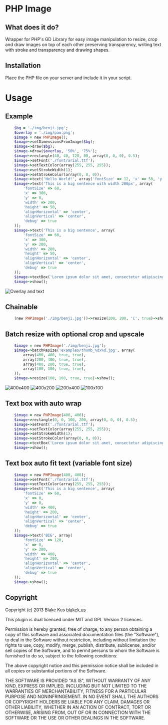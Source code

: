 # PHP Image

## What does it do?

Wrapper for PHP's GD Library for easy image manipulation to resize, crop and draw images on top of each other preserving transparency, writing text with stroke and transparency and drawing shapes.

## Installation

Place the PHP file on your server and include it in your script.

# Usage

## Example

```ruby
	$bg = './img/benji.jpg';
	$overlay = './img/paw.png';
	$image = new PHPImage();
	$image->setDimensionsFromImage($bg);
	$image->draw($bg);
	$image->draw($overlay, '50%', '75%');
	$image->rectangle(40, 40, 120, 80, array(0, 0, 0), 0.5);
	$image->setFont('./font/arial.ttf');
	$image->setTextColor(array(255, 255, 255));
	$image->setStrokeWidth(1);
	$image->setStrokeColor(array(0, 0, 0));
	$image->text('Hello World!', array('fontSize' => 12, 'x' => 50, 'y' => 50));
	$image->text('This is a big sentence with width 200px', array(
		'fontSize' => 60,
		'x' => 300,
		'y' => 0,
		'width' => 200,
		'height' => 50,
		'alignHorizontal' => 'center',
		'alignVertical' => 'center',
		'debug' => true
	));
	$image->text('This is a big sentence', array(
		'fontSize' => 60,
		'x' => 300,
		'y' => 200,
		'width' => 200,
		'height' => 50,
		'alignHorizontal' => 'center',
		'alignVertical' => 'center',
		'debug' => true
	));
	$image->textBox('Lorem ipsum dolor sit amet, consectetur adipiscing elit.', array('width' => 100, 'fontSize' => 8, 'x' => 50, 'y' => 70));
	$image->show();
```

![Overlay and text](https://raw.github.com/kus/php-image/master/test/examples/overlay.jpg "Overlay and text")

## Chainable

```ruby
	(new PHPImage('./img/benji.jpg'))->resize(200, 200, 'C', true)->show();
```

## Batch resize with optional crop and upscale

```ruby
	$image = new PHPImage('./img/benji.jpg');
	$image->batchResize('examples/thumb_%dx%d.jpg', array(
		array(400, 400, true, true),
		array(200, 400, true, true),
		array(400, 200, true, true),
		array(100, 100, true, true),
	));
	$image->resize(100, 100, true, true)->show();
```

![400x400](https://raw.github.com/kus/php-image/master/test/examples/thumb_400x400.jpg "400x400")
![400x200](https://raw.github.com/kus/php-image/master/test/examples/thumb_400x200.jpg "400x200")
![200x400](https://raw.github.com/kus/php-image/master/test/examples/thumb_200x400.jpg "200x400")
![100x100](https://raw.github.com/kus/php-image/master/test/examples/thumb_100x100.jpg "100x100")

## Text box with auto wrap

```ruby
	$image = new PHPImage(400, 400);
	$image->rectangle(0, 0, 100, 200, array(0, 0, 0), 0.5);
	$image->setFont('./font/arial.ttf');
	$image->setTextColor(array(255, 255, 255));
	$image->setStrokeWidth(1);
	$image->setStrokeColor(array(0, 0, 0));
	$image->textBox('Lorem ipsum dolor sit amet, consectetur adipiscing elit. Lorem ipsum dolor sit amet, consectetur adipiscing elit. Lorem ipsum dolor sit amet, consectetur adipiscing elit.', 100, 12, 0, 0);
	$image->show();
```

## Text box auto fit text (variable font size)

```ruby
	$image = new PHPImage(400, 400);
    $image->setFont('./font/arial.ttf');
    $image->setTextColor(array(255, 255, 255));
    $image->text('This is a big sentence', array(
		'fontSize' => 60,
		'x' => 0,
		'y' => 0,
		'width' => 400,
		'height' => 200,
		'alignHorizontal' => 'center',
		'alignVertical' => 'center',
		'debug' => true
	));
	$image->text('BIG', array(
		'fontSize' => 120,
		'x' => 0,
		'y' => 200,
		'width' => 400,
		'height' => 200,
		'alignHorizontal' => 'center',
		'alignVertical' => 'center',
		'debug' => true
	));
    $image->show();
```

## Copyright

Copyright (c) 2013 Blake Kus [blakek.us](http://blakek.us)

This plugin is dual licenced under MIT and GPL Version 2 licences. 

Permission is hereby granted, free of charge, to any person obtaining a copy of
this software and associated documentation files (the "Software"), to deal in
the Software without restriction, including without limitation the rights to
use, copy, modify, merge, publish, distribute, sublicense, and/or sell copies
of the Software, and to permit persons to whom the Software is furnished to do
so, subject to the following conditions:

The above copyright notice and this permission notice shall be included in all
copies or substantial portions of the Software.

THE SOFTWARE IS PROVIDED "AS IS", WITHOUT WARRANTY OF ANY KIND, EXPRESS OR
IMPLIED, INCLUDING BUT NOT LIMITED TO THE WARRANTIES OF MERCHANTABILITY,
FITNESS FOR A PARTICULAR PURPOSE AND NONINFRINGEMENT. IN NO EVENT SHALL THE
AUTHORS OR COPYRIGHT HOLDERS BE LIABLE FOR ANY CLAIM, DAMAGES OR OTHER
LIABILITY, WHETHER IN AN ACTION OF CONTRACT, TORT OR OTHERWISE, ARISING FROM,
OUT OF OR IN CONNECTION WITH THE SOFTWARE OR THE USE OR OTHER DEALINGS IN THE
SOFTWARE.